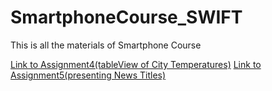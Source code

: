 # SmartphoneCourse_SWIFT
This is all the materials of Smartphone Course

[Link to Assignment4(tableView of City Temperatures)](https://github.com/ekiehuang/SmartphoneCourse_SWIFT/tree/main/Assignment4_CityTemperature_tableView)
[Link to Assignment5(presenting News Titles)](https://github.com/ekiehuang/SmartphoneCourse_SWIFT/tree/main/Assignment5_News)
